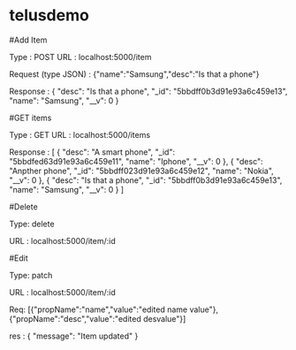 # telusdemo

#Add Item

Type : POST 
URL : localhost:5000/item

Request (type JSON) :
{"name":"Samsung","desc":"Is that a phone"}

Response :
{
    "desc": "Is that a phone",
    "_id": "5bbdff0b3d91e93a6c459e13",
    "name": "Samsung",
    "__v": 0
}

#GET items 

Type : GET 
URL : localhost:5000/items


Response :
[
    {
        "desc": "A smart phone",
        "_id": "5bbdfed63d91e93a6c459e11",
        "name": "Iphone",
        "__v": 0
    },
    {
        "desc": "Anpther phone",
        "_id": "5bbdff023d91e93a6c459e12",
        "name": "Nokia",
        "__v": 0
    },
    {
        "desc": "Is that a phone",
        "_id": "5bbdff0b3d91e93a6c459e13",
        "name": "Samsung",
        "__v": 0
    }
]

#Delete 

Type: delete

URL : localhost:5000/item/:id

#Edit

Type: patch



URL : localhost:5000/item/:id

Req: 
[{"propName":"name","value":"edited name value"},{"propName":"desc","value":"edited desvalue"}]

res :
{
    "message": "Item updated"
}